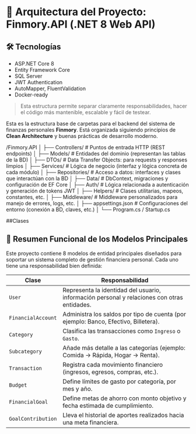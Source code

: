 # 🧱 Arquitectura del Proyecto: Finmory.API (.NET 8 Web API)

## 🛠️ Tecnologías
- ASP.NET Core 8
- Entity Framework Core
- SQL Server
- JWT Authentication
- AutoMapper, FluentValidation
- Docker-ready

> Esta estructura permite separar claramente responsabilidades, hacer el código más mantenible, escalable y fácil de testear.

Esta es la estructura base de carpetas para el backend del sistema de finanzas personales **Finmory**. Está organizada siguiendo principios de **Clean Architecture** y buenas prácticas de desarrollo moderno.

/Finmory.API
│
├── Controllers/ # Puntos de entrada HTTP (REST endpoints)
│
├── Models/ # Entidades del dominio (representan las tablas de la BD)
│
├── DTOs/ # Data Transfer Objects: para requests y responses limpios
│
├── Services/ # Lógica de negocio (interfaz y lógica concreta de cada módulo)
│
├── Repositories/ # Acceso a datos: interfaces y clases que interactúan con la BD
│
├── Data/ # DbContext, migraciones y configuración de EF Core
│
├── Auth/ # Lógica relacionada a autenticación y generación de tokens JWT
│
├── Helpers/ # Clases utilitarias, mapeos, constantes, etc.
│
├── Middleware/ # Middleware personalizados para manejo de errores, logs, etc.
│
├── appsettings.json # Configuraciones del entorno (conexión a BD, claves, etc.)
│
└── Program.cs / Startup.cs

##Clases
## 🧱 Resumen Funcional de los Modelos Principales

Este proyecto contiene 8 modelos de entidad principales diseñados para soportar un sistema completo de gestión financiera personal. Cada uno tiene una responsabilidad bien definida:

| Clase              | Responsabilidad                                                                 |
|--------------------|----------------------------------------------------------------------------------|
| `User`             | Representa la identidad del usuario, información personal y relaciones con otras entidades. |
| `FinancialAccount` | Administra los saldos por tipo de cuenta (por ejemplo: Banco, Efectivo, Billetera). |
| `Category`         | Clasifica las transacciones como `Ingreso` o `Gasto`.                            |
| `Subcategory`      | Añade más detalle a las categorías (ejemplo: Comida → Rápida, Hogar → Renta).    |
| `Transaction`      | Registra cada movimiento financiero (ingresos, egresos, compras, etc.).          |
| `Budget`           | Define límites de gasto por categoría, por mes y año.                            |
| `FinancialGoal`    | Define metas de ahorro con monto objetivo y fecha estimada de cumplimiento.      |
| `GoalContribution` | Lleva el historial de aportes realizados hacia una meta financiera.              |


